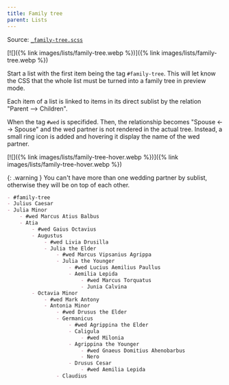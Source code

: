 ```yaml
---
title: Family tree
parent: Lists
---
```


Source: [`_family-tree.scss`](https://github.com/ElsaTam/obsidian-fancy-a-story/blob/main/snippets/editor/lists/_family-tree.scss)

[![]({% link images/lists/family-tree.webp %})]({% link images/lists/family-tree.webp %})

Start a list with the first item being the tag `#family-tree`. This will let know the CSS that the whole list must be turned into a family tree in preview mode.

Each item of a list is linked to items in its direct sublist by the relation "Parent --> Children".

When the tag `#wed` is specifided. Then, the relationship becomes "Spouse <--> Spouse" and the wed partner is not rendered in the actual tree. Instead, a small ring icon is added and hovering it display the name of the wed partner.

[![]({% link images/lists/family-tree-hover.webp %})]({% link images/lists/family-tree-hover.webp %})

{: .warning }
You can't have more than one wedding partner by sublist, otherwise they will be on top of each other.


```markdown
- #family-tree
- Julius Caesar
- Julia Minor
    - #wed Marcus Atius Balbus
    - Atia
        - #wed Gaius Octavius
        - Augustus
            - #wed Livia Drusilla
            - Julia the Elder
                - #wed Marcus Vipsanius Agrippa
                - Julia the Younger
                    - #wed Lucius Aemilius Paullus
                    - Aemilia Lepida
                        - #wed Marcus Torquatus
                        - Junia Calvina
        - Octavia Minor
            - #wed Mark Antony
            - Antonia Minor
                - #wed Drusus the Elder
                - Germanicus
                    - #wed Agrippina the Elder
                    - Caligula
                        - #wed Milonia
                    - Agrippina the Younger
                        - #wed Gnaeus Domitius Ahenobarbus
                        - Nero
                    - Drusus Cesar
                        - #wed Aemilia Lepida
                - Claudius
```